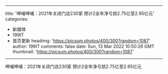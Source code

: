 
---
title: '呷哺呷哺：2021年关闭门店230家  预计2全年净亏损2.75亿至2.95亿元'
categories: 
 - 新媒体
 - 199IT
 - 首页更新
headimg: 'https://picsum.photos/400/300?random=1087'
author: 199IT
comments: false
date: Sun, 13 Mar 2022 10:50:26 GMT
thumbnail: 'https://picsum.photos/400/300?random=1087'
---

<div>   
呷哺呷哺：2021年关闭门店230家  预计2全年净亏损2.75亿至2.95亿元  
</div>
            